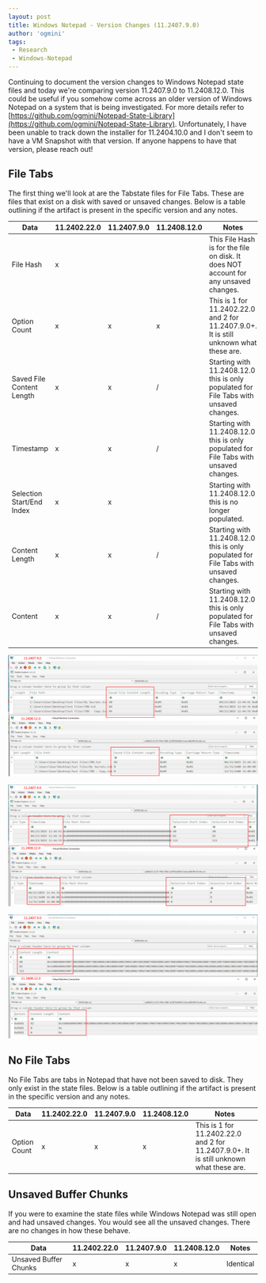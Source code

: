 ```yaml
---
layout: post
title: Windows Notepad - Version Changes (11.2407.9.0)
author: 'ogmini'
tags:
 - Research
 - Windows-Notepad
---
```


Continuing to document the version changes to Windows Notepad state files and today we're comparing version 11.2407.9.0 to 11.2408.12.0. This could be useful if you somehow come across an older version of Windows Notepad on a system that is being investigated. For more details refer to [https://github.com/ogmini/Notepad-State-Library](https://github.com/ogmini/Notepad-State-Library). Unfortunately, I have been unable to track down the installer for 11.2404.10.0 and I don't seem to have a VM Snapshot with that version. If anyone happens to have that version, please reach out!

## File Tabs

The first thing we'll look at are the Tabstate files for File Tabs. These are files that exist on a disk with saved or unsaved changes. Below is a table outlining if the artifact is present in the specific version and any notes.

| Data | 11.2402.22.0 | 11.2407.9.0 | 11.2408.12.0 | Notes |
| --- | --- | --- | --- | --- |
| File Hash | x | | |This File Hash is for the file on disk. It does NOT account for any unsaved changes. |
| Option Count | x | x | x |This is 1 for 11.2402.22.0 and 2 for 11.2407.9.0+. It is still unknown what these are. |
| Saved File Content Length | x | x | / | Starting with 11.2408.12.0 this is only populated for File Tabs with unsaved changes.|
| Timestamp | x | x | / | Starting with 11.2408.12.0 this is only populated for File Tabs with unsaved changes.|
| Selection Start/End Index | x | x | | Starting with 11.2408.12.0 this is no longer populated. |
| Content Length | x | x | / | Starting with 11.2408.12.0 this is only populated for File Tabs with unsaved changes.|
| Content | x | x | / | Starting with 11.2408.12.0 this is only populated for File Tabs with unsaved changes.|

![Saved File Content Length](/images/11.2407.9.0/SavedFileContentLength.png)

![Timestamp Selection](/images/11.2407.9.0/TimestampSelection.png)

![Content](/images/11.2407.9.0/Content.png)

## No File Tabs

No File Tabs are tabs in Notepad that have not been saved to disk. They only exist in the state files. Below is a table outlining if the artifact is present in the specific version and any notes.

| Data | 11.2402.22.0 | 11.2407.9.0 | 11.2408.12.0 | Notes |
| --- | --- | --- | --- | --- |
| Option Count | x | x | x | This is 1 for 11.2402.22.0 and 2 for 11.2407.9.0+. It is still unknown what these are. |

## Unsaved Buffer Chunks

If you were to examine the state files while Windows Notepad was still open and had unsaved changes. You would see all the unsaved changes. There are no changes in how these behave.

| Data | 11.2402.22.0 | 11.2407.9.0 | 11.2408.12.0 | Notes |
| --- | --- | --- | --- | --- |
| Unsaved Buffer Chunks | x | x | x | Identical |
